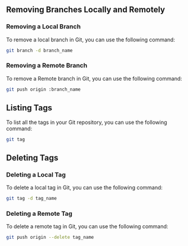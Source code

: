 ## Removing Branches Locally and Remotely

### Removing a Local Branch

To remove a local branch in Git, you can use the following command:

```bash
git branch -d branch_name
```
### Removing a Remote Branch

To remove a Remote branch in Git, you can use the following command:

```bash
git push origin :branch_name
```
## Listing Tags

To list all the tags in your Git repository, you can use the following command:

```bash
git tag
```
## Deleting Tags

### Deleting a Local Tag

To delete a local tag in Git, you can use the following command:

```bash
git tag -d tag_name
```
### Deleting a Remote Tag
To delete a remote tag in Git, you can use the following command:

```bash
git push origin --delete tag_name
```

